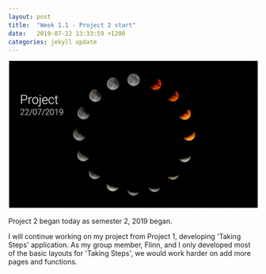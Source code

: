 ```yaml
---
layout: post
title:  "Week 1.1 - Project 2 start"
date:   2019-07-22 13:33:59 +1200
categories: jekyll update
---
```

![Week_1_1](/assets/img/Week_1_1.JPG)

Project 2 began today as semester 2, 2019 began.

I will continue working on my project from Project 1, developing 'Taking Steps' application.
As my group member, Flinn, and I only developed most of the basic layouts for 'Taking Steps', we would work harder on add more pages and functions.